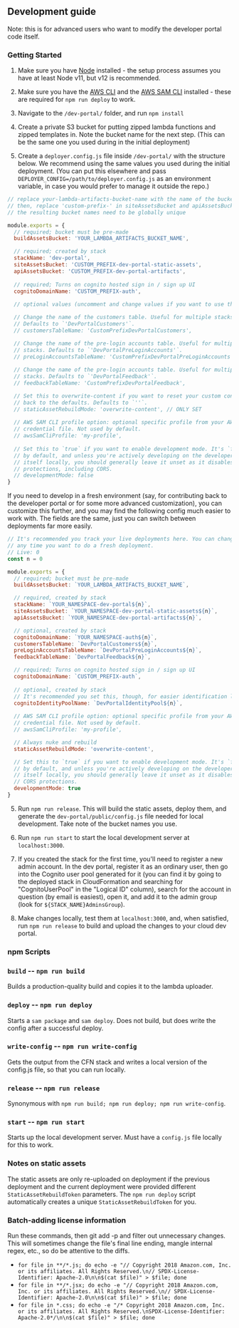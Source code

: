 ## Development guide

Note: this is for advanced users who want to modify the developer portal code itself.

### Getting Started

1. Make sure you have [Node](https://nodejs.org/en/download/) installed - the setup process assumes you have at least Node v11, but v12 is recommended.

1. Make sure you have the [AWS CLI](https://docs.aws.amazon.com/cli/latest/userguide/cli-chap-welcome.html) and the [AWS SAM CLI](https://docs.aws.amazon.com/serverless-application-model/latest/developerguide/what-is-sam.html) installed - these are required for `npm run deploy` to work.

2. Navigate to the `/dev-portal/` folder, and run `npm install`

3. Create a private S3 bucket for putting zipped lambda functions and zipped templates in. Note the bucket name for the next step. (This can be the same one you used during in the initial deployment)

4. Create a `deployer.config.js` file inside `/dev-portal/` with the structure below. We recommend using the same values you used during the initial deployment. (You can put this elsewhere and pass `DEPLOYER_CONFIG=/path/to/deployer.config.js` as an environment variable, in case you would prefer to manage it outside the repo.)

  ```js
  // replace your-lambda-artifacts-bucket-name with the name of the bucket you created in step 1
  // then, replace 'custom-prefix-' in siteAssetsBucket and apiAssetsBucket with your name / your org name / some unique identifier
  // the resulting bucket names need to be globally unique

  module.exports = {
    // required; bucket must be pre-made
    buildAssetsBucket: 'YOUR_LAMBDA_ARTIFACTS_BUCKET_NAME',

    // required; created by stack
    stackName: 'dev-portal',
    siteAssetsBucket: 'CUSTOM_PREFIX-dev-portal-static-assets',
    apiAssetsBucket: 'CUSTOM_PREFIX-dev-portal-artifacts',
    
    // required; Turns on cognito hosted sign in / sign up UI
    cognitoDomainName: 'CUSTOM_PREFIX-auth',
    
    // optional values (uncomment and change values if you want to use them)

    // Change the name of the customers table. Useful for multiple stacks.
    // Defaults to `'DevPortalCustomers'`.
    // customersTableName: 'CustomPrefixDevPortalCustomers',

    // Change the name of the pre-login accounts table. Useful for multiple
    // stacks. Defaults to `'DevPortalPreLoginAccounts'`.
    // preLoginAccountsTableName: 'CustomPrefixDevPortalPreLoginAccounts',
    
    // Change the name of the pre-login accounts table. Useful for multiple
    // stacks. Defaults to `'DevPortalFeedback'`.
    // feedbackTableName: 'CustomPrefixDevPortalFeedback',

    // Set this to overwrite-content if you want to reset your custom content
    // back to the defaults. Defaults to `''`.
    // staticAssetRebuildMode: 'overwrite-content', // ONLY SET
    
    // AWS SAM CLI profile option: optional specific profile from your AWS
    // credential file. Not used by default.
    // awsSamCliProfile: 'my-profile',
    
    // Set this to `true` if you want to enable development mode. It's `false`
    // by default, and unless you're actively developing on the developer portal
    // itself locally, you should generally leave it unset as it disables most
    // protections, including CORS.
    // developmentMode: false
  }
  ```

  If you need to develop in a fresh environment (say, for contributing back to the developer portal or for some more advanced customization), you can customize this further, and you may find the following config much easier to work with. The fields are the same, just you can switch between deployments far more easily.

  ```js
  // It's recommended you track your live deployments here. You can change this
  // any time you want to do a fresh deployment.
  // Live: 0
  const n = 0

  module.exports = {
    // required; bucket must be pre-made
    buildAssetsBucket: `YOUR_LAMBDA_ARTIFACTS_BUCKET_NAME`,

    // required, created by stack
    stackName: `YOUR_NAMESPACE-dev-portal${n}`,
    siteAssetsBucket: `YOUR_NAMESPACE-dev-portal-static-assets${n}`,
    apiAssetsBucket: `YOUR_NAMESPACE-dev-portal-artifacts${n}`,

    // optional, created by stack
    cognitoDomainName: `YOUR_NAMESPACE-auth${n}`,
    customersTableName: `DevPortalCustomers${n}`,
    preLoginAccountsTableName: `DevPortalPreLoginAccounts${n}`,
    feedbackTableName: `DevPortalFeedback${n}`,

    // required; Turns on cognito hosted sign in / sign up UI
    cognitoDomainName: `CUSTOM_PREFIX-auth`,
    
    // optional, created by stack
    // It's recommended you set this, though, for easier identification later.
    cognitoIdentityPoolName: `DevPortalIdentityPool${n}`,
    
    // AWS SAM CLI profile option: optional specific profile from your AWS
    // credential file. Not used by default.
    // awsSamCliProfile: 'my-profile',

    // Always nuke and rebuild
    staticAssetRebuildMode: 'overwrite-content',

    // Set this to `true` if you want to enable development mode. It's `false`
    // by default, and unless you're actively developing on the developer portal
    // itself locally, you should generally leave it unset as it disables most
    // CORS protections.
    developmentMode: true
  }
  ```

5. Run `npm run release`. This will build the static assets, deploy them, and generate the `dev-portal/public/config.js` file needed for local development. Take note of the bucket names you use.

6. Run `npm run start` to start the local development server at `localhost:3000`.

7. If you created the stack for the first time, you'll need to register a new admin account. In the dev portal, register it as an ordinary user, then go into the Cognito user pool generated for it (you can find it by going to the deployed stack in CloudFormation and searching for "CognitoUserPool" in the "Logical ID" column), search for the account in question (by email is easiest), open it, and add it to the admin group (look for `${STACK_NAME}AdminsGroup`).

7. Make changes locally, test them at `localhost:3000`, and, when satisfied, run `npm run release` to build and upload the changes to your  cloud dev portal.

### npm Scripts

### `build` -- `npm run build`

Builds a production-quality build and copies it to the lambda uploader.

### `deploy` -- `npm run deploy`

Starts a `sam package` and `sam deploy`. Does not build, but does write the config after a successful deploy.

### `write-config` -- `npm run write-config`

Gets the output from the CFN stack and writes a local version of the config.js file, so that you can run locally.

### `release` -- `npm run release`

Synonymous with `npm run build; npm run deploy; npm run write-config`.

### `start` -- `npm run start`

Starts up the local development server. Must have a `config.js` file locally for this to work.

### Notes on static assets

The static assets are only re-uploaded on deployment if the previous deployment and the current deployment were provided different `StaticAssetRebuildToken` parameters. The `npm run deploy` script automatically creates a unique `StaticAssetRebuildToken` for you.

### Batch-adding license information
Run these commands, then git add -p and filter out unnecessary changes. This will sometimes change the file's final line ending, mangle internal regex, etc., so do be attentive to the diffs.
- `for file in **/*.js; do echo -e "// Copyright 2018 Amazon.com, Inc. or its affiliates. All Rights Reserved.\n// SPDX-License-Identifier: Apache-2.0\n\n$(cat $file)" > $file; done`
- `for file in **/*.jsx; do echo -e "// Copyright 2018 Amazon.com, Inc. or its affiliates. All Rights Reserved.\n// SPDX-License-Identifier: Apache-2.0\n\n$(cat $file)" > $file; done`
- `for file in *.css; do echo -e "/* Copyright 2018 Amazon.com, Inc. or its affiliates. All Rights Reserved.\nSPDX-License-Identifier: Apache-2.0*/\n\n$(cat $file)" > $file; done`
